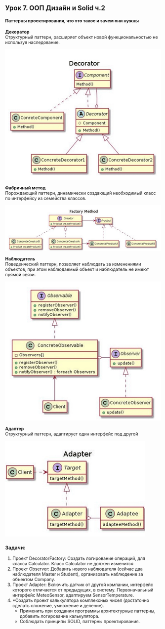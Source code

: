 ## Урок 7. ООП Дизайн и Solid ч.2
#### Паттерны проектирования, что это такое и зачем они нужны
**Декоратор**  
Структурный паттерн, расширяет объект новой функциональностью не используя наследование.

[![decorator](./misc/decorator.png)](./misc/decorator.png)

**Фабричный метод**  
Порождающий паттерн, динамически создающий необходимый класс по интерфейсу из семейства классов.

[![fabric](./misc/fabric.png)](./misc/fabric.png)

**Наблюдатель**  
Поведенческий паттерн, позволяет наблюдать за изменениями объектов, при этом наблюдаемый объект и наблюдатель не имеют прямой связи.

[![observer](./misc/observer.png)](./misc/observer.png)

**Адаптер**  
Структурный паттерн, адаптирует один интерфейс под другой

[![adapter](./misc/adapter.png)](./misc/adapter.png)

### Задачи:
1. Проект DecoratorFactory: Создать логирование операций, для класса Calculator. Класс Calculator не должен изменится
2. Проект Observer: Добавить нового наблюдателя (сейчас два наблюдателя Master и Student), организовать наблюдение за объектом Company.
3. Проект Adapter: Включить датчик от другой компании, интерфейс которого отличается от предыдущих, в систему. Первоначальный интерфейс MeteoSensor, адаптируем SensorTemperature.
4. *Создать проект калькулятора комплексных чисел (достаточно сделать сложение,
умножение и деление).
   - Применить при создании программы архитектурные паттерны, добавить
логирование калькулятора.
   - Соблюдать принципы SOLID, паттерны проектирования. 